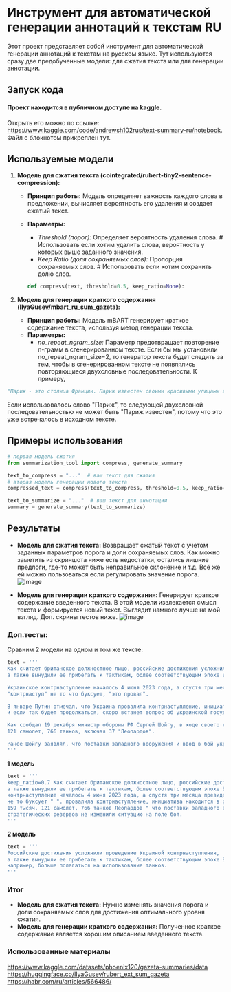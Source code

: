 # Инструмент для автоматической генерации аннотаций к текстам RU

Этот проект представляет собой инструмент для автоматической генерации аннотаций к текстам на русском языке. Тут используются сразу две предобученные модели: для сжатия текста или для генерации аннотации.

## Запуск кода

#### Проект находится в публичном доступе на kaggle.
Открыть его можно по ссылке: https://www.kaggle.com/code/andrewsh102rus/text-summary-ru/notebook.
Файл с блокнотом прикреплен тут.

## Используемые модели

1. **Модель для сжатия текста (cointegrated/rubert-tiny2-sentence-compression):**
   - **Принцип работы:** Модель определяет важность каждого слова в предложении, вычисляет вероятность его удаления и создает сжатый текст.
   - **Параметры:**
     - *Threshold (порог):* Определяет вероятность удаления слова. # Использовать если хотим удалить слова, вероятность у которых выше заданного значения.
     - *Keep Ratio (доля сохраняемых слов):* Пропорция сохраняемых слов. # Использовать если хотим сохранить долю слов.
     
     ```python
     def compress(text, threshold=0.5, keep_ratio=None):
     ```

2. **Модель для генерации краткого содержания (IlyaGusev/mbart_ru_sum_gazeta):**
   - **Принцип работы:** Модель mBART генерирует краткое содержание текста, используя метод генерации текста.
   - **Параметры:**
     - *no_repeat_ngram_size:* Параметр предотвращает повторение n-грамм в сгенерированном тексте. Если бы мы установили no_repeat_ngram_size=2, то генератор текста будет следить за тем, чтобы в сгенерированном тексте не появлялись повторяющиеся двухсловные последовательности. К примеру,
```python
"Париж - это столица Франции. Париж известен своими красивыми улицами и историческими памятниками."
```
Если использовалось слово "Париж", то следующей двухсловной последовательностью не может быть "Париж известен", потому что это уже встречалось в исходном тексте.

## Примеры использования

```python
# первая модель сжатия
from summarization_tool import compress, generate_summary

text_to_compress = "..."  # ваш текст для сжатия
# вторая модель генерации нового текста
compressed_text = compress(text_to_compress, threshold=0.5, keep_ratio=None)

text_to_summarize = "..."  # ваш текст для аннотации
summary = generate_summary(text_to_summarize)
```

## Результаты

- **Модель для сжатия текста:** Возвращает сжатый текст с учетом заданных параметров порога и доли сохраняемых слов. Как можно заметить из скриншота ниже есть недостатки, остались лишние предлоги, где-то может быть неправильное склонение и т.д. Всё же ей можно пользоваться если регулировать значение порога.
  ![image](https://github.com/pozhiloychelovek/iskintellekt/assets/127489085/31da04ef-c7e0-4aff-930b-21c4aac4f40a)

- **Модель для генерации краткого содержания:** Генерирует краткое содержание введенного текста. В этой модели извлекается смысл текста и формируется новый текст. Выглядит намного лучше на мой взгляд. Доп. скрины тестов ниже.
  ![image](https://github.com/pozhiloychelovek/iskintellekt/assets/127489085/aa8f823c-6169-42da-917e-456ee00328a2)
  
### Доп.тесты:
Сравним 2 модели на одном и том же тексте:
```python
text = '''
Как считает британское должностное лицо, российские достижения усложнили проведение Украиной контрнаступления,
а также вынудили ее прибегать к тактикам, более соответствующим эпохе Второй мировой войны, например, больше полагаться на использование танков.

Украинское контрнаступление началось 4 июня 2023 года, а спустя три месяца президент России Владимир Путин констатировал:
"контрнаступ" не то что буксует, "это провал".

В январе Путин отмечал, что Украина провалила контрнаступление, инициатива находится в руках российских Вооруженных сил,
и если так будет продолжаться, скоро встанет вопрос об украинской государственности.

Как сообщал 19 декабря министр обороны РФ Сергей Шойгу, в ходе своего контрнаступления ВСУ потеряли 159 тысяч военнослужащих,
121 самолет, 766 танков, включая 37 "Леопардов".

Ранее Шойгу заявлял, что поставки западного вооружения и ввод в бой украинским командованием стратегических резервов не изменили ситуацию на поле боя.
'''
```

**1 модель**
```python
text = '''
keep_ratio=0.7 Как считает британское должностное лицо, российские достижения усложнили проведение Украиной контрнаступления,
а также вынудили ее прибегать к тактикам, более соответствующим эпохе Второй мировой войны, больше полагаться на использование танков.
контрнаступление началось 4 июня 2023 года, а спустя три месяца президент России Владимир констатировал : " контрнаступ "
не то буксует " ". провалила контрнаступление, инициатива находится в руках российских Вооруженных сил об. РФ ВСУ потеряли
159 тысяч, 121 самолет, 766 танков Леопардов " что поставки западного вооружения и ввод в бой украинским командованием
стратегических резервов не изменили ситуацию на поле боя.
'''
```

**2 модель**
```python
text = '''
Российские достижения усложнили проведение Украиной контрнаступления,
а также вынудили ее прибегать к тактикам, более соответствующим эпохе Второй мировой войны,
например, больше полагаться на использование танков.
'''
```

### Итог

- **Модель для сжатия текста:** Нужно изменять значения порога и доли сохраняемых слов для достижения оптимального уровня сжатия.
- **Модель для генерации краткого содержания:** Полученное краткое содержание является хорошим описанием введенного текста.

### Использованные материалы
https://www.kaggle.com/datasets/phoenix120/gazeta-summaries/data
https://huggingface.co/IlyaGusev/rubert_ext_sum_gazeta
https://habr.com/ru/articles/566486/
